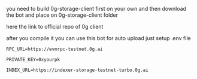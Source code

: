 you need to build 0g-storage-client first on your own and then download the bot and place on 0g-storage-client folder

here the link to official repo of 0g client

after you compile it you can use this bot for auto upload just setup .env file 

```
RPC_URL=https://evmrpc-testnet.0g.ai

PRIVATE_KEY=0xyourpk

INDEX_URL=https://indexer-storage-testnet-turbo.0g.ai 
```
